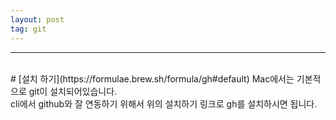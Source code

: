```yaml
---
layout: post
tag: git
---
```

***
<br>
# [설치 하기](https://formulae.brew.sh/formula/gh#default)
Mac에서는 기본적으로 git이 설치되어있습니다.
<br>
cli에서 github와 잘 연동하기 위해서 위의 설치하기 링크로 gh를 설치하시면 됩니다.
<br>



